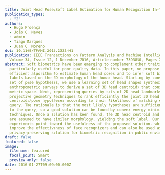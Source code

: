 ```yaml
---
title: Joint Head Pose/Soft Label Estimation for Human Recognition In-The-Wild
publication_types:
  - "2"
authors:
  - Hugo Proença
  - João C. Neves
  - admin
  - Tiago Marques
  - Juan C. Moreno
doi: 10.1109/TPAMI.2016.2522441
publication: IEEE Transactions on Pattern Analysis and Machine Intelligence
  Volume 38, Issue 12, 1 December 2016, Article number 7393850, Pages 2444-2456
abstract: Soft biometrics have been emerging to complement other traits and are
  particularly useful for poor quality data. In this paper, we propose an
  efficient algorithm to estimate human head poses and to infer soft biometric
  labels based on the 3D morphology of the human head. Starting by considering a
  set of pose hypotheses, we use a learning set of head shapes synthesized from
  anthropometric surveys to derive a set of 3D head centroids that constitutes a
  metric space. Next, representing queries by sets of 2D head landmarks, we use
  projective geometry techniques to rank efficiently the joint 3D head
  centroids/pose hypotheses according to their likelihood of matching each
  query. The rationale is that the most likely hypotheses are sufficiently close
  to the query, so a good solution can be found by convex energy minimization
  techniques. Once a solution has been found, the 3D head centroid and the query
  are assumed to have similar morphology, yielding the soft label. Our
  experiments point toward the usefulness of the proposed solution, which can
  improve the effectiveness of face recognizers and can also be used as a
  privacy-preserving solution for biometric recognition in public environments.
draft: false
featured: false
image:
  filename: featured
  focal_point: Smart
  preview_only: false
date: 2016-01-27T09:09:00.000Z
---
```

